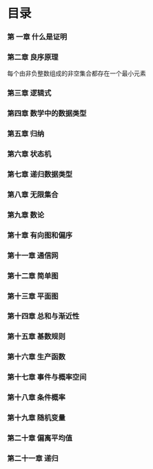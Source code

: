 # 目录



### 第 一章 什么是证明  <a id="zheng-ming-di-yi-zhang-shen-me-shi-zheng-ming"></a>

### 第二章 良序原理 

每个由非负整数组成的非空集合都存在一个最小元素 

### 第三章 逻辑式 

### 第四章 数学中的数据类型 

### 第五章 归纳 

### 第六章 状态机

###  第七章 递归数据类型 

### 第八章 无限集合

###  第九章 数论

###  第十章 有向图和偏序 

### 第十一章 通信网

###  第十二章 简单图 

### 第十三章 平面图 

### 第十四章 总和与渐近性 

### 第十五章 基数规则 

### 第十六章 生产函数 

### 第十七章 事件与概率空间 

### 第十八章 条件概率 

### 第十九章 随机变量 

### 第二十章 偏离平均值 

### 第二十一章 递归

